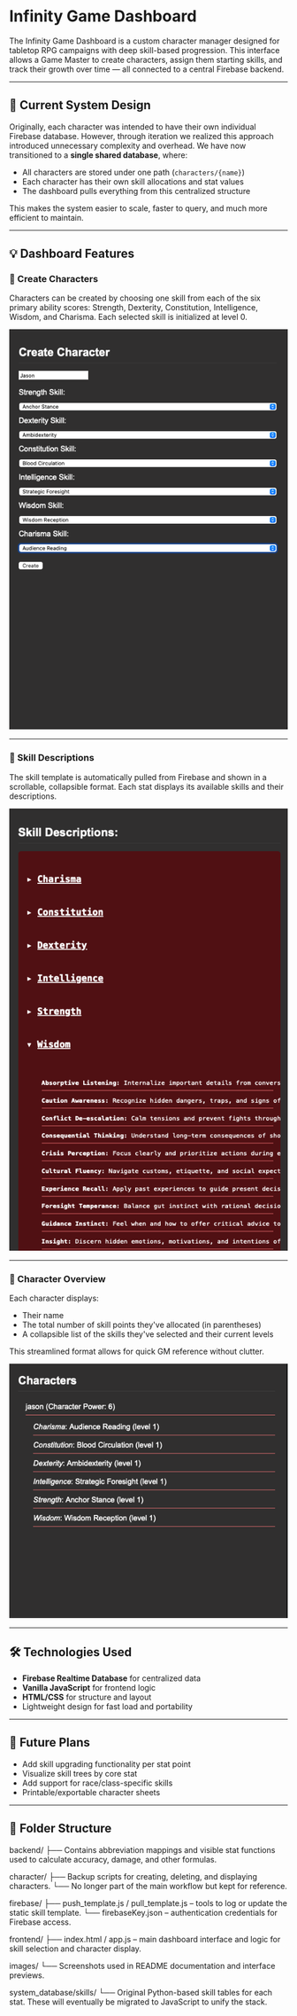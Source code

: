 # Infinity Game Dashboard

The Infinity Game Dashboard is a custom character manager designed for tabletop RPG campaigns with deep skill-based progression. This interface allows a Game Master to create characters, assign them starting skills, and track their growth over time — all connected to a central Firebase backend.

---

## 📌 Current System Design

Originally, each character was intended to have their own individual Firebase database. However, through iteration we realized this approach introduced unnecessary complexity and overhead. We have now transitioned to a **single shared database**, where:

- All characters are stored under one path (`characters/{name}`)
- Each character has their own skill allocations and stat values
- The dashboard pulls everything from this centralized structure

This makes the system easier to scale, faster to query, and much more efficient to maintain.

---

## 💡 Dashboard Features

### 🔧 Create Characters

Characters can be created by choosing one skill from each of the six primary ability scores: Strength, Dexterity, Constitution, Intelligence, Wisdom, and Charisma. Each selected skill is initialized at level 0.

![Create Character](images/create_character.png)

---

### 📖 Skill Descriptions

The skill template is automatically pulled from Firebase and shown in a scrollable, collapsible format. Each stat displays its available skills and their descriptions.

![Skill Descriptions](images/skill_descriptions.png)

---

### 🧙 Character Overview

Each character displays:
- Their name
- The total number of skill points they've allocated (in parentheses)
- A collapsible list of the skills they've selected and their current levels

This streamlined format allows for quick GM reference without clutter.

![Character Sheet](images/jason_improved.png)

---

## 🛠 Technologies Used

- **Firebase Realtime Database** for centralized data
- **Vanilla JavaScript** for frontend logic
- **HTML/CSS** for structure and layout
- Lightweight design for fast load and portability

---

## 🚧 Future Plans

- Add skill upgrading functionality per stat point
- Visualize skill trees by core stat
- Add support for race/class-specific skills
- Printable/exportable character sheets

---

## 📁 Folder Structure

backend/
├── Contains abbreviation mappings and visible stat functions used to calculate accuracy, damage, and other formulas.

character/
├── Backup scripts for creating, deleting, and displaying characters.
└── No longer part of the main workflow but kept for reference.

firebase/
├── push_template.js / pull_template.js – tools to log or update the static skill template.
└── firebaseKey.json – authentication credentials for Firebase access.

frontend/
├── index.html / app.js – main dashboard interface and logic for skill selection and character display.

images/
└── Screenshots used in README documentation and interface previews.

system_database/skills/
└── Original Python-based skill tables for each stat.
    These will eventually be migrated to JavaScript to unify the stack.


